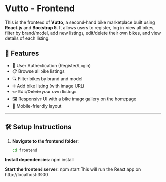 # Vutto - Frontend

This is the frontend of **Vutto**, a second-hand bike marketplace built using **React.js** and **Bootstrap 5**. It allows users to register, log in, view all bikes, filter by brand/model, add new listings, edit/delete their own bikes, and view details of each listing.

## 🚀 Features

- 🔐 User Authentication (Register/Login)
- 📋 Browse all bike listings
- 🔍 Filter bikes by brand and model
- ➕ Add bike listing (with image URL)
- ✏️ Edit/Delete your own listings
- 🖼️ Responsive UI with a bike image gallery on the homepage
- 📱 Mobile-friendly layout

---

## 🛠️ Setup Instructions

1. **Navigate to the frontend folder**:
   ```bash
   cd frontend

**Install dependencies**:
npm install

**Start the frontend server**:
npm start
This will run the React app on http://localhost:3000


